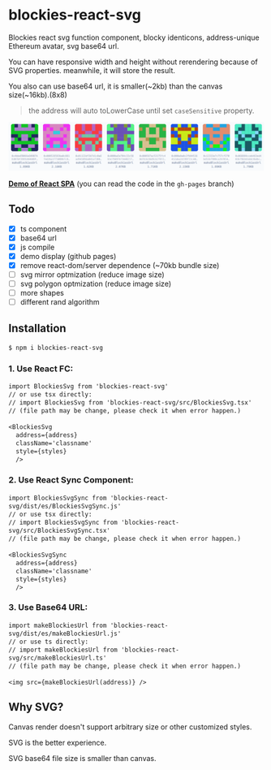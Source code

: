 # blockies-react-svg

Blockies react svg function component, blocky identicons, address-unique Ethereum avatar, svg base64 url.

You can have responsive width and height without rerendering because of SVG properties. meanwhile, it will store the result.

You also can use base64 url, it is smaller(~2kb) than the canvas size(~16kb).(8x8)

> the address will auto toLowerCase until set `caseSensitive` property.

![Sample of generated blockies](sample.png "Blockies")

[**Demo of React SPA**](https://yysuni.github.io/blockies-react-svg/) (you can read the code in the `gh-pages` branch)

## Todo
- [x] ts component
- [x] base64 url
- [x] js compile
- [x] demo display (github pages)
- [x] remove react-dom/server dependence (~70kb bundle size)
- [ ] svg mirror optmization (reduce image size)
- [ ] svg polygon optmization (reduce image size)
- [ ] more shapes
- [ ] different rand algorithm

## Installation

```bash
$ npm i blockies-react-svg
```

### 1. Use React FC:

```tsx
import BlockiesSvg from 'blockies-react-svg'
// or use tsx directly:
// import BlockiesSvg from 'blockies-react-svg/src/BlockiesSvg.tsx'
// (file path may be change, please check it when error happen.)

<BlockiesSvg 
  address={address}
  className='classname'
  style={styles} 
  />
```

### 2. Use React Sync Component:

```tsx
import BlockiesSvgSync from 'blockies-react-svg/dist/es/BlockiesSvgSync.js'
// or use tsx directly:
// import BlockiesSvgSync from 'blockies-react-svg/src/BlockiesSvgSync.tsx'
// (file path may be change, please check it when error happen.)

<BlockiesSvgSync 
  address={address} 
  className='classname'
  style={styles} 
  />
```

### 3. Use Base64 URL:

```tsx
import makeBlockiesUrl from 'blockies-react-svg/dist/es/makeBlockiesUrl.js'
// or use ts directly:
// import makeBlockiesUrl from 'blockies-react-svg/src/makeBlockiesUrl.ts'
// (file path may be change, please check it when error happen.)

<img src={makeBlockiesUrl(address)} />
```

## Why SVG?

Canvas render doesn't support arbitrary size or other customized styles.

SVG is the better experience.

SVG base64 file size is smaller than canvas.
